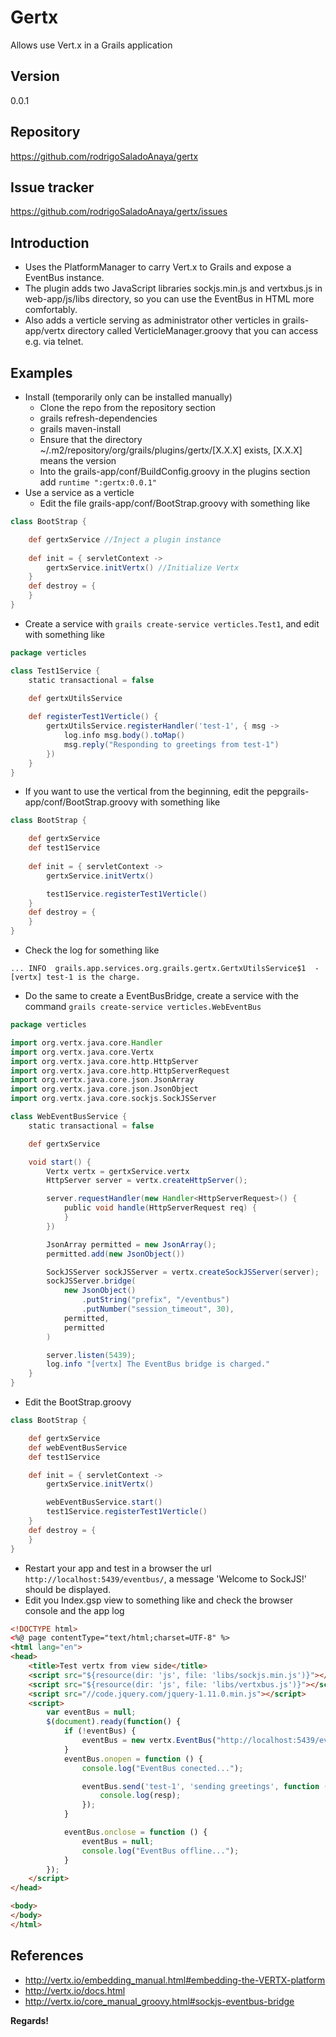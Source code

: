 Gertx
=====

Allows use Vert.x in a Grails application

Version
----
0.0.1

Repository
----
https://github.com/rodrigoSaladoAnaya/gertx

Issue tracker
----
https://github.com/rodrigoSaladoAnaya/gertx/issues

Introduction
----
  - Uses the PlatformManager to carry Vert.x to Grails and expose a EventBus instance.
  - The plugin adds two JavaScript libraries sockjs.min.js and vertxbus.js in web-app/js/libs directory, so you can use the EventBus in HTML more comfortably.
  - Also adds a verticle serving as administrator other verticles in grails-app/vertx directory called VerticleManager.groovy that you can access e.g. via telnet.

Examples
----
  - Install (temporarily only can be installed manually)
    - Clone the repo from the repository section
    - grails refresh-dependencies
    - grails maven-install
    - Ensure that the directory ~/.m2/repository/org/grails/plugins/gertx/[X.X.X] exists,  [X.X.X] means the version
    - Into the grails-app/conf/BuildConfig.groovy in the plugins  section add ```runtime ":gertx:0.0.1"```
  - Use a service as a verticle
    - Edit the file grails-app/conf/BootStrap.groovy with something like

```groovy
class BootStrap {

    def gertxService //Inject a plugin instance
    
    def init = { servletContext ->
        gertxService.initVertx() //Initialize Vertx
    }
    def destroy = {
    }
}
```
   - Create a service with ```grails create-service verticles.Test1```, and edit with something like

```groovy
package verticles

class Test1Service {
    static transactional = false

	def gertxUtilsService 
    
    def registerTest1Verticle() {
        gertxUtilsService.registerHandler('test-1', { msg ->
            log.info msg.body().toMap()
            msg.reply("Responding to greetings from test-1")
        })
    }
}
```
  - If you want to use the vertical from the beginning, edit the pepgrails-app/conf/BootStrap.groovy with something like

```groovy
class BootStrap {

    def gertxService
    def test1Service
    
    def init = { servletContext ->
        gertxService.initVertx()

        test1Service.registerTest1Verticle()
    }
    def destroy = {
    }
}
```
  - Check the log for something like 

```... INFO  grails.app.services.org.grails.gertx.GertxUtilsService$1  - [vertx] test-1 is the charge.```
  - Do the same to create a EventBusBridge, create a service with the command ```grails create-service verticles.WebEventBus```

```groovy
package verticles

import org.vertx.java.core.Handler
import org.vertx.java.core.Vertx
import org.vertx.java.core.http.HttpServer
import org.vertx.java.core.http.HttpServerRequest
import org.vertx.java.core.json.JsonArray
import org.vertx.java.core.json.JsonObject
import org.vertx.java.core.sockjs.SockJSServer

class WebEventBusService {
    static transactional = false

	def gertxService

    void start() {
        Vertx vertx = gertxService.vertx
        HttpServer server = vertx.createHttpServer();

        server.requestHandler(new Handler<HttpServerRequest>() {
            public void handle(HttpServerRequest req) {
            }
        })

        JsonArray permitted = new JsonArray();
        permitted.add(new JsonObject())

        SockJSServer sockJSServer = vertx.createSockJSServer(server);
        sockJSServer.bridge(
        	new JsonObject()
        		.putString("prefix", "/eventbus")
        		.putNumber("session_timeout", 30), 
        	permitted, 
        	permitted
    	)

        server.listen(5439);
        log.info "[vertx] The EventBus bridge is charged."
    }
}
```
  - Edit the BootStrap.groovy

```groovy
class BootStrap {

    def gertxService
    def webEventBusService
    def test1Service    

    def init = { servletContext ->
        gertxService.initVertx()

        webEventBusService.start()
        test1Service.registerTest1Verticle()
    }
    def destroy = {
    }
}
```
 - Restart your app and test in a browser the url ```http://localhost:5439/eventbus/```, a message 'Welcome to SockJS!' should be displayed.
 - Edit you Index.gsp view to something like and check the browser console and the app log

```html
<!DOCTYPE html>
<%@ page contentType="text/html;charset=UTF-8" %>
<html lang="en">
<head>
    <title>Test vertx from view side</title>
    <script src="${resource(dir: 'js', file: 'libs/sockjs.min.js')}"></script>
    <script src="${resource(dir: 'js', file: 'libs/vertxbus.js')}"></script>
    <script src="//code.jquery.com/jquery-1.11.0.min.js"></script>
    <script>
        var eventBus = null;
        $(document).ready(function() {
            if (!eventBus) {
                eventBus = new vertx.EventBus("http://localhost:5439/eventbus");
            }
            eventBus.onopen = function () {
                console.log("EventBus conected...");

                eventBus.send('test-1', 'sending greetings', function (resp) {
                    console.log(resp);
                });
            }

            eventBus.onclose = function () {
                eventBus = null;
                console.log("EventBus offline...");
            }
        });
    </script>    
</head>

<body>
</body>
</html>
```

References
----
* http://vertx.io/embedding_manual.html#embedding-the-VERTX-platform
* http://vertx.io/docs.html
* http://vertx.io/core_manual_groovy.html#sockjs-eventbus-bridge


**Regards!**
